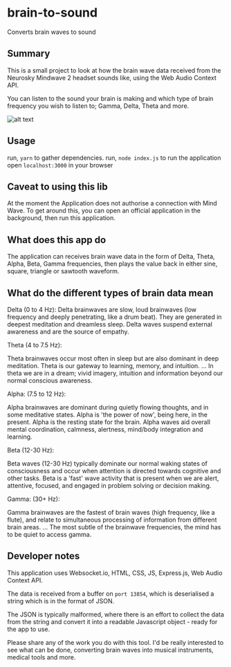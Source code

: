 # brain-to-sound

Converts brain waves to sound

## Summary

This is a small project to look at how the brain wave data received from
the Neurosky Mindwave 2 headset sounds like, using the Web Audio Context API.

You can listen to the sound your brain is making and which type of brain frequency you wish to listen to; Gamma, Delta, Theta and more.

![alt text](https://github.com/nicktaras/brain-to-sound/blob/master/demo.png?raw=true)


## Usage

run, `yarn` to gather dependencies.
run, `node index.js` to run the application
open `localhost:3000` in your browser

## Caveat to using this lib

At the moment the Application does not authorise a connection with Mind Wave.
To get around this, you can open an official application in the background,
then run this application.

## What does this app do

The application can receives brain wave data in the form of Delta, Theta, Alpha, Beta, Gamma frequencies, then plays the value back in either sine, square, triangle or sawtooth waveform.

## What do the different types of brain data mean

Delta (0 to 4 Hz):
Delta brainwaves are slow, loud brainwaves (low frequency and deeply penetrating, like a drum beat). They are generated in deepest meditation and dreamless sleep. Delta waves suspend external awareness and are the source of empathy.

Theta (4 to 7.5 Hz):

Theta brainwaves occur most often in sleep but are also dominant in deep meditation. Theta is our gateway to learning, memory, and intuition. ... In theta we are in a dream; vivid imagery, intuition and information beyond our normal conscious awareness.

Alpha: (7.5 to 12 Hz):

Alpha brainwaves are dominant during quietly flowing thoughts, and in some meditative states. Alpha is 'the power of now', being here, in the present. Alpha is the resting state for the brain. Alpha waves aid overall mental coordination, calmness, alertness, mind/body integration and learning.

Beta (12-30 Hz):

Beta waves (12-30 Hz) typically dominate our normal waking states of consciousness and occur when attention is directed towards cognitive and other tasks. Beta is a 'fast' wave activity that is present when we are alert, attentive, focused, and engaged in problem solving or decision making.

Gamma: (30+ Hz):

Gamma brainwaves are the fastest of brain waves (high frequency, like a flute), and relate to simultaneous processing of information from different brain areas. ... The most subtle of the brainwave frequencies, the mind has to be quiet to access gamma.

## Developer notes

This application uses Websocket.io, HTML, CSS, JS, Express.js, Web Audio Context API.

The data is received from a buffer on `port 13854`, which is deserialised a string which is in the format of JSON.

The JSON is typically malformed, where there is an effort to collect the data from the string and convert it into a readable Javascript object - ready for the app to use.

Please share any of the work you do with this tool. I'd be really interested to see what can be done, converting brain waves into musical instruments, medical tools and more.